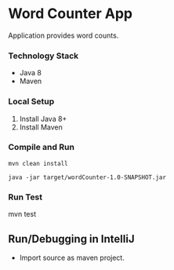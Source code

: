 
# Word Counter App
Application provides word counts.

### Technology Stack
- Java 8
- Maven

### Local Setup
1. Install Java 8+
2. Install Maven

### Compile and Run
```mvn clean install```

```java -jar target/wordCounter-1.0-SNAPSHOT.jar```

### Run Test
mvn test

## Run/Debugging in IntelliJ
- Import source as maven project.